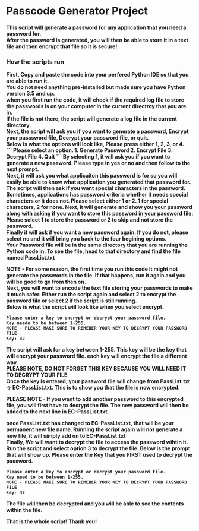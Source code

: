 <h1>Passcode Generator Project</h1>
<b>
This script will generate a password for any application that you need a password for.<br>
After the password is generated, you will then be able to store it in a text file and then encrypt that file so it is secure!<br>
</b>

<h3>How the scripts run<br></h3>
<b>
First, Copy and paste the code into your perfered Python IDE so that you are able to run it.<br>
You do not need anything pre-installed but made sure you have Python version 3.5 and up.<br>
</b>

<b>
when you first run the code, it will check if the required log file to store the passwords is on your computer in the current directroy that you are in.<br>
If the file is not there, the script will generate a log file in the current directory.<br>
</b>
<b>
Next, the script will ask you if you want to generate a password, Encrypt your passsword file, Decrypt your password file, or quit.<br>
Below is what the options will look like, Please press either 1, 2, 3, or 4.<br>
```
Please select an option.     
1. Generate Password
2. Encrypt File
3. Decrypt File
4. Quit
```
</b>
<b>
By selecting 1, it will ask you if you want to generate a new password.  Please type in yes or no and then follow to the next prompt.<br>
Next, it will ask you what applicaiton this password is for so you will easily be able to know what application you generated that password for.<br>
The script will then ask if you want special characters in the password.  Sometimes, applications has password criteria whether it needs special characters or it does not. Please select either 1 or 2.  1 for special characters, 2 for none.
Next, it will generate and show you your password along with asking if you want to store this password in your password file.<br>
Please select 1 to store the password or 2 to skip and not store the password.<br>
Finally it will ask if you want a new password again.  If you do not, please select no and it will bring you back to the four begining options.<br>
Your Password file will be in the same directory that you are running the Python code in. To see the file, head to that directory and find the file named PassList.txt<br>

NOTE - For some reason, the first time you run this code it might not generate the passwords in the file.  If that happens, run it again and you will be good to go from then on.<br>
</b>
<b>
Next, you will want to encode the text file storing your passwords to make it much safer.  Either run the script again and select 2 to encrypt the password file or select 2 if the script is still running.<br>
Below is what the script will look like when you select encrypt.<br>
```
Please enter a key to encrypt or decrypt your password file.
Key neede to be between 1-255.
NOTE - PLEASE MAKE SURE TO REMEBER YOUR KEY TO DECRYPT YOUR PASSWORD FILE
Key: 32
```
The script will ask for a key between 1-255.  This key will be the key that will encrypt your password file.  each key will encrypt the file a different way.<br>
PLEASE NOTE, DO NOT FORGET THIS KEY BECAUSE YOU WILL NEED IT TO DECRYPT YOUR FILE<br>
Once the key is entered, your password file will change from PassList.txt -> EC-PassList.txt.  This is to show you that the file is now encrypted.<br>

PLEASE NOTE - If you want to add another password to this encrypted file, you will first have to decrypt the file. The new password will then be added to the next line in EC-PassList.txt.<br>

once PassList.txt has changed to EC-PassList.txt, that will be your permanent new file name.  Running the script again will not generate a new file, it will simply add on to EC-PassList.txt<br>
</b>
<b>
Finally, We will want to decrypt the file to access the password wihtin it.  Run the script and select option 3 to decrypt the file.  Below is the prompt that will show up.  Please enter the Key that you FIRST used to decrypt the password.<br>
```
Please enter a key to encrypt or decrypt your password file.
Key need to be between 1-255.
NOTE - PLEASE MAKE SURE TO REMEBER YOUR KEY TO DECRYPT YOUR PASSWORD FILE
Key: 32
```
The file will then be decrypted and you will be able to see the contents within the file.<br>

That is the whole script! Thank you!<br>
</b>
